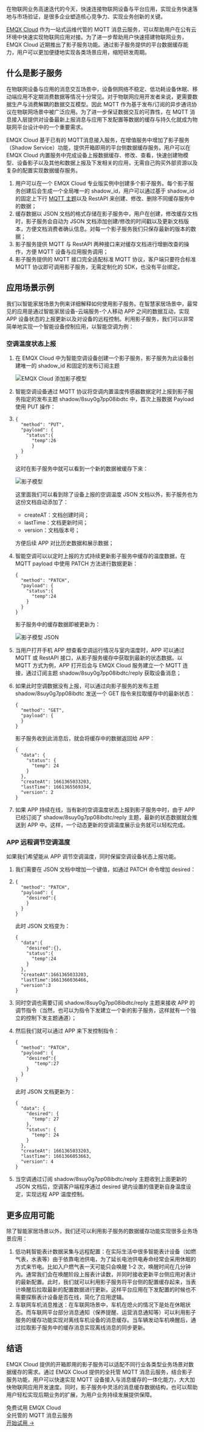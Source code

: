 在物联网业务高速迭代的今天，快速连接物联网设备与平台应用，实现业务快速落地与市场验证，是很多企业塑造核心竞争力、实现业务创新的关键。

[EMQX Cloud](https://www.emqx.com/zh/cloud) 作为一站式运维代管的 MQTT 消息云服务，可以帮助用户在公有云环境中快速实现物联网应用对接。为了进一步帮助用户快速搭建物联网业务，EMQX Cloud 近期推出了影子服务功能。通过影子服务提供的平台数据缓存能力，用户可以更加便捷地实现各类场景应用，缩短研发周期。

## 什么是影子服务

在物联网设备与应用的消息交互场景中，设备侧网络不稳定、低功耗设备休眠、移动端应用不定期消费数据等情况十分常见。对于物联网应用开发者来说，更需要数据生产与消费解耦的数据交互模型。因此 MQTT 作为基于发布/订阅的异步通讯协议在物联网场景中被广泛应用。为了进一步保证数据交互的可靠性，在 MQTT 消息接入层提供对设备最新上报消息与应用下发配置等数据的缓存与持久化就成为物联网平台设计中的一个重要需求。

EMQX Cloud 基于已有的 MQTT消息接入服务，在增值服务中增加了影子服务（Shadow Service）功能，提供开箱即用的平台侧数据缓存服务。用户可以在 EMQX Cloud 内置服务中完成设备上报数据缓存、修改、查看，快速创建物模型、设备影子以及其他和数据上报及下发相关的应用，无需自己购买外部资源以及复杂的配置实现数据缓存服务。

1. 用户可以在一个 EMQX Cloud 专业版实例中创建多个影子服务。每个影子服务创建后会生成一个全局唯一的 shadow_id，用户可以通过基于 shadow_id 的固定上下行 [MQTT 主题](https://www.emqx.com/zh/blog/advanced-features-of-mqtt-topics)以及 RestAPI 来创建、修改、删除不同缓存服务中的数据；
2. 缓存数据以 JSON 文档的格式存储在影子服务中，用户在创建，修改缓存文档时，影子服务会自动为 JSON 文档添加创建/修改的时间戳以及更新文档版本，方便文档消费者确认信息。对每一个影子服务我们只保存最新的版本的数据；
3. 影子服务提供 MQTT 与 RestAPI 两种接口来对缓存文档进行增删改查的操作，方便 MQTT 设备与应用服务调用；
4. 影子服务提供的 MQTT 接口完全适配标准 MQTT 协议，客户端只要符合标准 MQTT 协议即可调用影子服务，无需定制化的 SDK，也没有平台绑定。

## 应用场景示例

我们以智能家居场景为例来详细解释如何使用影子服务。在智慧家居场景中，最常见的应用是通过智能家居设备-云端服务-个人移动 APP 之间的数据互动，实现 APP 设备状态的上报更新以及对设备的远程控制。利用影子服务，我们可以非常简单地实现一个智能设备控制应用，以智能空调为例：

### 空调温度状态上报

1. 在 EMQX Cloud 中为智能空调设备创建一个影子服务，影子服务为此设备创建唯一的 shadow_id 和固定的发布订阅主题

   ![EMQX Cloud 添加影子模型](https://assets.emqx.com/images/0040f270b9c5d4870b6cc3e4d8703b4e.png)

2. 智能空调设备通过 MQTT 协议将空调内置温度传感器数据定时上报到影子服务指定的发布主题 shadow/8suy0g7pp08ibdtc 中，首次上报数据 Payload 使用 PUT 操作：

3. ```
   {
     "method": "PUT",
     "payload": {
       "status":{
         "temp":26
         }
     }
   }
   ```

   这时在影子服务中就可以看到一个新的数据被缓存下来：

   ![影子模型](https://assets.emqx.com/images/9eb140ae24b6af0327ec4f33c3ea6923.png)

   这里面我们可以看到除了设备上报的空调温度 JSON 文档以外，影子服务也为这份文档自动添加了：

   - createAT：文档创建时间；
   - lastTime：文档更新时间；
   - version：文档版本号； 

   方便后续 APP 对比历史数据和展示数据；

4. 智能空调可以以定时上报的方式持续更新影子服务中缓存的温度数据，在 MQTT payload 中使用 PATCH 方法进行数据更新：

   ```
   {
     "method": "PATCH",
     "payload": {
       "status":{
         "temp":24
       }
     }
   }
   ```

   影子服务中的缓存数据即被更新为：

   ![影子模型 JSON](https://assets.emqx.com/images/406874a31c0225071edea9f81b92e267.png)

5. 当用户打开手机 APP 想查看空调运行情况与室内温度时，APP 可以通过 MQTT 或 RestAPI 接口，从影子服务缓存中获取到最新的状态数据。以 MQTT 方式为例，APP 打开后会与 EMQX Cloud 服务建立一个 MQTT 连接，通过订阅主题 shadow/8suy0g7pp08ibdtc/reply 获取设备消息；

6. 如果此时空调数据没有上报，可以通过向影子服务的发布主题 shadow/8suy0g7pp08ibdtc 发送一个 GET 指令来拉取缓存中的最新状态：

   ```
   {
     "method": "GET",
     "payload": {
     }
   }
   ```

   影子服务收到此消息后，就会将缓存中的数据返回给 APP：

   ```
   {
     "data": {
       "status": {
         "temp": 24
       }
     }, 
     "createAt": 1661365033203, 
     "lastTime": 1661365569334, 
     "version": 2
   }
   ```

7. 如果 APP 持续在线，当有新的空调温度状态上报到影子服务中时，由于 APP 已经订阅了 shadow/8suy0g7pp08ibdtc/reply 主题，最新的状态数据就会推送到 APP 中。这样，一个动态更新的空调温度展示业务就可以轻松完成。

### APP 远程调节空调温度

如果我们希望能从 APP 调节空调温度，同时保留空调设备状态上报功能。

1. 我们需要在 JSON 文档中增加一个键值，如通过 PATCH 命令增加 desired：

2. 
   ```
   {
     "method": "PATCH",
     "payload": {
       "desired":{
       }
     }
   }
   ```

   此时 JSON 文档变为：

   ```
   {
     "data":{
       "desired":{},
       "status":{
         "temp":24
       }
     },
     "createAt":1661365033203,
     "lastTime":1661366036466,
     "version":3
   } 
   ```

3. 同时空调也需要订阅 shadow/8suy0g7pp08ibdtc/reply 主题来接收 APP 的调节指令（当然，也可以为指令下发建立一个新的影子服务，这样就有一个独立的控制下发主题通道）；

4. 然后我们就可以通过 APP 来下发控制指令：

   ```
   {
     "method": "PATCH",
     "payload": {
       "desired":{
          "temp":27
       }
     }
   }
   ```

   此时 JSON 文档更新为：

   ```
   {
     "data": {
       "desired": {
         "temp": 27
       }, 
       "status": {
         "temp": 24
       }
     }, 
     "createAt": 1661365033203, 
     "lastTime": 1661366053663, 
     "version": 4
   }
   ```

5. 当空调通过订阅 shadow/8suy0g7pp08ibdtc/reply 主题收到上面更新的 JSON 文档后，空调客户端程序通过 desired 键内设置的值更新自身温度设定，实现远程 APP 温度控制。

## 更多应用可能

除了智能家居场景以外，我们还可以利用影子服务的数据缓存功能实现很多业务场景应用：

1. 低功耗智能表计数据采集与远程配置：在实际生活中很多智能表计设备（如燃气表，水表等）由于依靠电池供电，为了延长电池供电寿命经常会采用休眠的方式来节电。比如入户燃气表一天可能只会唤醒 1-2 次，唤醒时间在几分钟内。通常我们会在唤醒阶段上报表计读数，并同时接收更新平台侧应用对表计的最新配置。此时，我们就可以利用影子服务将平台侧的配置缓存起来，当表计唤醒后拉取最新的配置数据进行更新。这样平台应用在下发配置的时候也不需要探察表计设备是否在线，简化了应用逻辑。
2. 车联网车机消息推送：在车联网场景中，车机在熄火的情况下是处在休眠状态。而车联网平台部分消息通知（保养提醒、运营消息通知等）可以利用影子服务的缓存功能实现对离线车机设备的消息缓存。当车辆发动车机唤醒后，通过拉取影子服务中的缓存消息实现离线消息的同步更新。

## 结语

EMQX Cloud 提供的开箱即用的影子服务可以适配不同行业各类型业务场景对数据缓存的需求。通过 EMQX Cloud 提供的全托管 MQTT 消息云服务，结合影子服务功能，用户可以快速实现 MQTT 设备接入与消息缓存的一体化能力，大大加快物联网应用开发速度。同时，影子服务中灵活的消息缓存数据结构，也可以帮助用户轻松实现后期业务的扩展，为用户业务持续发展提供保障。


<section class="promotion">
    <div>
        免费试用 EMQX Cloud
        <div class="is-size-14 is-text-normal has-text-weight-normal">全托管的 MQTT 消息云服务</div>
    </div>
    <a href="https://accounts-zh.emqx.com/signup?continue=https://cloud.emqx.com/console/deployments/0?oper=new" class="button is-gradient px-5">开始试用 →</a>
</section>
